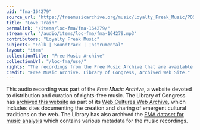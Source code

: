 ```yaml
---
uid: "fma-164279"
source_url: "https://freemusicarchive.org/music/Loyalty_Freak_Music/POSITIVE_ATTITUDE_/Loyalty_Freak_Music_-_POSITIVE_ATTITUDE__-_03_Love_Train"
title: "Love Train"
permalink: "/items/loc-fma/fma-164279/"
stream_url: "/audio/items/loc-fma/fma-164279.mp3"
contributors: "Loyalty Freak Music"
subjects: "Folk | Soundtrack | Instrumental"
layout: "item"
collectionTitle: "Free Music Archive"
collectionUrl: "/loc-fma/use/"
rights: "The recordings from the Free Music Archive that are available on Citizen DJ have a CC0 1.0 Universal License (Public Domain Dedication) which means you can copy, modify, distribute and perform the work, even for commercial purposes, all without asking permission."
credit: "Free Music Archive. Library of Congress, Archived Web Site."
---
```


This audio recording was part of the _Free Music Archive_, a website devoted to distribution and curation of rights-free music. The Library of Congress has [archived this website](https://www.loc.gov/item/lcwaN0026492/) as part of its [Web Cultures Web Archive](https://www.loc.gov/collections/web-cultures-web-archive/about-this-collection/), which includes sites documenting the creation and sharing of emergent cultural traditions on the web. The Library has also archived the [FMA dataset for music analysis](https://catalog.loc.gov/vwebv/search?searchCode=LCCN&searchArg=2018655052&searchType=1&permalink=y) which contains various metadata for the music recordings.